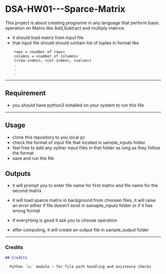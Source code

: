 # DSA-HW01---Sparce-Matrix

This project is about creating programm in any language that perform basic operation on Matrix
like Add,Subtract and multiply matrice.

- it should load matrix from input file
- that input file should should contain list of tuples in format like

```
    rows = <number of rows>
    columns = <number of columns>
    (<row-index>, <col-index>, <value>)
    .
    .
    .
```
***

## Requirement

- you should have python3 installed on your system to run this file

***

## Usage

- clone this repository to you local pc
- check the format of input file  that located in  sample_inputs folder
- feel free to add any oyther input files in that folder as long as they follow the format
- save and run the file

## Outputs

- it will prompt you to enter file name for first matrix and file name for the second matrix
- it will load sparce matrix in background from choosen files, it will raise an error either if file doesn't exist in samaple_inputs folder or if it has wrong format

- if everyhting is good it ask you to choose operation
- after computing, it will create an output file in sample_output folder

---

### **Credits**
```markdown
## Credits

- Python `os` module – for file path handling and existence checks
